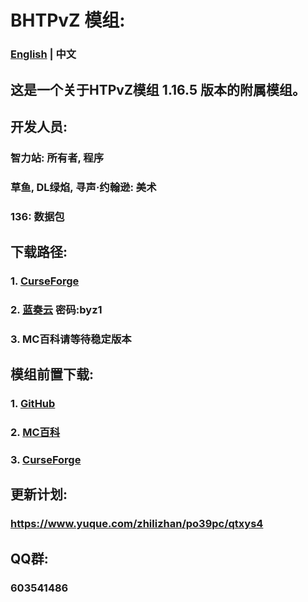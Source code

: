 # BHTPvZ 模组:

### [English](https://github.com/zhilizhan/BHTPvZ/blob/master/README.md)  | 中文

## 这是一个关于HTPvZ模组 1.16.5 版本的附属模组。

## 开发人员:
### 智力站: 所有者, 程序
### 草鱼, DL绿焰, 寻声·约翰逊: 美术
### 136: 数据包

## 下载路径:
### 1. [CurseForge](https://www.curseforge.com/minecraft/mc-mods/better-hungteen-s-plants-vs-zombies/files/all)
### 2. [蓝奏云](https://www.lanzoui.com/b02devabn) 密码:byz1
### 3. MC百科请等待稳定版本

## 模组前置下载:
### 1. [GitHub](https://github.com/HungTeen/pvzmod)
### 2. [MC百科](https://www.mcmod.cn/class/2640.html)
### 3. [CurseForge](https://www.curseforge.com/minecraft/mc-mods/hungteens-plants-vs-zombies-mod)

## 更新计划:
### https://www.yuque.com/zhilizhan/po39pc/qtxys4

## QQ群:
### 603541486
